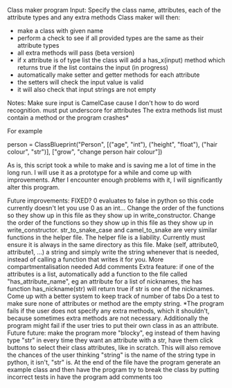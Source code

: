 Class maker program
Input: Specify the class name, attributes, each of the attribute types and any extra methods
Class maker will then:
- make a class with given name
- perform a check to see if all provided types are the same as their attribute types
- all extra methods will pass (beta version)
- if x attribute is of type list the class will add a has_x(input) method which returns true if the list contains the input (in progress)
- automatically make setter and getter methods for each attribute
- the setters will check the input value is valid
- it will also check that input strings are not empty

Notes: Make sure input is CamelCase cause I don't how to do word recognition.
must put underscore for attributes
The extra methods list must contain a method or the program crashes*

For example

person = ClassBlueprint("Person", [("age", "int"), ("height", "float"), ("hair colour", "str")], ["grow", "change person hair colour"])

As is, this script took a while to make and is saving me a lot of time in the long run. I will use it as a prototype for a while and come up with improvements. After I encounter enough problems with it, I will significantly alter this program.

Future improvements:
FIXED? 0 evaluates to false in python so this code currently doesn't let you use 0 as an int...
Change the order of the functions so they show up in this file as they show up in write_constructor.
Change the order of the functions so they show up in this file as they show up in write_constructor.
str_to_snake_case and camel_to_snake are very similar functions in the helper file.
The helper file is a liability. Currently must ensure it is always in the same directory as this file.
Make (self, attribute0, attribute1, ...) a string and simply write the string whenever that is needed, instead of calling a function that writes it for you.
More compartmentalisation needed
Add comments
Extra feature: if one of the attributes is a list, automatically add a function to the file called "has_attribute_name", eg an attribute for a list of nicknames, the has function has_nickname(str) will return true if str is one of the nicknames.
Come up with a better system to keep track of number of tabs
Do a test to make sure none of attributes or method are the empty string.
*The program fails if the user does not specify any extra methods, which it shouldn't, because sometimes extra methods are not necessary.
Additionally the program might fail if the user tries to put their own class in as an attribute.
Future future: make the program more "blocky", eg instead of them having type "str" in every time they want an attribute with a str, have them click buttons to select their class attributes, like in scratch. This will also remove the chances of the user thinking "string" is the name of the string type in python, it isn't, "str" is.
At the end of the file have the program generate an example class and then have the program try to break the class by putting incorrect tests in
have the program add comments too
